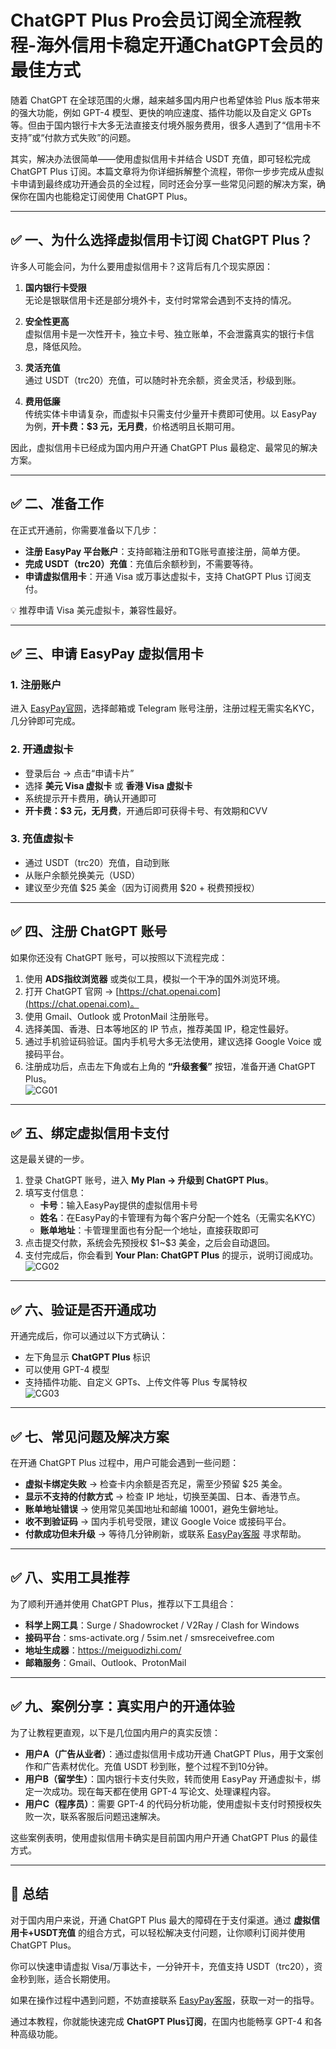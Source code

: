 # ChatGPT Plus Pro会员订阅全流程教程-海外信用卡稳定开通ChatGPT会员的最佳方式

随着 ChatGPT 在全球范围的火爆，越来越多国内用户也希望体验 Plus 版本带来的强大功能，例如 GPT-4 模型、更快的响应速度、插件功能以及自定义 GPTs 等。但由于国内银行卡大多无法直接支付境外服务费用，很多人遇到了“信用卡不支持”或“付款方式失败”的问题。  

其实，解决办法很简单——使用虚拟信用卡并结合 USDT 充值，即可轻松完成 ChatGPT Plus 订阅。本篇文章将为你详细拆解整个流程，带你一步步完成从虚拟卡申请到最终成功开通会员的全过程，同时还会分享一些常见问题的解决方案，确保你在国内也能稳定订阅使用 ChatGPT Plus。  

---

## ✅ 一、为什么选择虚拟信用卡订阅 ChatGPT Plus？  

许多人可能会问，为什么要用虚拟信用卡？这背后有几个现实原因：  

1. **国内银行卡受限**  
无论是银联信用卡还是部分境外卡，支付时常常会遇到不支持的情况。  

2. **安全性更高**  
虚拟信用卡是一次性开卡，独立卡号、独立账单，不会泄露真实的银行卡信息，降低风险。  

3. **灵活充值**  
通过 USDT（trc20）充值，可以随时补充余额，资金灵活，秒级到账。  

4. **费用低廉**  
传统实体卡申请复杂，而虚拟卡只需支付少量开卡费即可使用。以 EasyPay 为例，**开卡费：$3 元，无月费**，价格透明且长期可用。  

因此，虚拟信用卡已经成为国内用户开通 ChatGPT Plus 最稳定、最常见的解决方案。  

---

## ✅ 二、准备工作  

在正式开通前，你需要准备以下几步：  

- **注册 EasyPay 平台账户**：支持邮箱注册和TG账号直接注册，简单方便。  
- **完成 USDT（trc20）充值**：充值后余额秒到，不需要等待。  
- **申请虚拟信用卡**：开通 Visa 或万事达虚拟卡，支持 ChatGPT Plus 订阅支付。  

💡 推荐申请 Visa 美元虚拟卡，兼容性最好。  

---

## ✅ 三、申请 EasyPay 虚拟信用卡  

### 1. 注册账户  
进入 [EasyPay官网](https://easy-pay.site/home)，选择邮箱或 Telegram 账号注册，注册过程无需实名KYC，几分钟即可完成。  

### 2. 开通虚拟卡  
- 登录后台 → 点击“申请卡片”  
- 选择 **美元 Visa 虚拟卡** 或 **香港 Visa 虚拟卡**  
- 系统提示开卡费用，确认开通即可  
- **开卡费：$3 元，无月费**，开通后即可获得卡号、有效期和CVV  

### 3. 充值虚拟卡  
- 通过 USDT（trc20）充值，自动到账  
- 从账户余额兑换美元（USD）  
- 建议至少充值 \$25 美金（因为订阅费用 \$20 + 税费预授权）  

---

## ✅ 四、注册 ChatGPT 账号  

如果你还没有 ChatGPT 账号，可以按照以下流程完成：  

1. 使用 **ADS指纹浏览器** 或类似工具，模拟一个干净的国外浏览环境。  
2. 打开 ChatGPT 官网 → [https://chat.openai.com](https://chat.openai.com)。  
3. 使用 Gmail、Outlook 或 ProtonMail 注册账号。  
4. 选择美国、香港、日本等地区的 IP 节点，推荐美国 IP，稳定性最好。  
5. 通过手机验证码验证。国内手机号大多无法使用，建议选择 Google Voice 或接码平台。  
6. 注册成功后，点击左下角或右上角的 **“升级套餐”** 按钮，准备开通 ChatGPT Plus。  
![CG01](https://github.com/ChoiY96/chatgpt/raw/main/CG01.png)
---

## ✅ 五、绑定虚拟信用卡支付  

这是最关键的一步。  

1. 登录 ChatGPT 账号，进入 **My Plan → 升级到 ChatGPT Plus**。  
2. 填写支付信息：  
   - **卡号**：输入EasyPay提供的虚拟信用卡号  
   - **姓名**：在EasyPay的卡管理有为每个客户分配一个姓名（无需实名KYC）  
   - **账单地址**：卡管理里面也有分配一个地址，直接获取即可
3. 点击提交付款，系统会先预授权 \$1~\$3 美金，之后会自动退回。  
4. 支付完成后，你会看到 **Your Plan: ChatGPT Plus** 的提示，说明订阅成功。  
![CG02](https://github.com/ChoiY96/chatgpt/raw/main/CG02.png)
---

## ✅ 六、验证是否开通成功  

开通完成后，你可以通过以下方式确认：  

- 左下角显示 **ChatGPT Plus** 标识  
- 可以使用 GPT-4 模型  
- 支持插件功能、自定义 GPTs、上传文件等 Plus 专属特权  
![CG03](https://github.com/ChoiY96/chatgpt/raw/main/CG03.png)
---

## ✅ 七、常见问题及解决方案  

在开通 ChatGPT Plus 过程中，用户可能会遇到一些问题：  

- **虚拟卡绑定失败** → 检查卡内余额是否充足，需至少预留 \$25 美金。  
- **显示不支持的付款方式** → 检查 IP 地址，切换至美国、日本、香港节点。  
- **账单地址错误** → 使用常见美国地址和邮编 10001，避免生僻地址。  
- **收不到验证码** → 国内手机号受限，建议 Google Voice 或接码平台。  
- **付款成功但未升级** → 等待几分钟刷新，或联系 [EasyPay客服](https://t.me/easypay_u) 寻求帮助。  

---

## ✅ 八、实用工具推荐  

为了顺利开通并使用 ChatGPT Plus，推荐以下工具组合：  

- **科学上网工具**：Surge / Shadowrocket / V2Ray / Clash for Windows  
- **接码平台**：sms-activate.org / 5sim.net / smsreceivefree.com  
- **地址生成器**：https://meiguodizhi.com/  
- **邮箱服务**：Gmail、Outlook、ProtonMail  

---

## ✅ 九、案例分享：真实用户的开通体验  

为了让教程更直观，以下是几位国内用户的真实反馈：  

- **用户A（广告从业者）**：通过虚拟信用卡成功开通 ChatGPT Plus，用于文案创作和广告素材优化。充值 USDT 秒到账，整个过程不到10分钟。  
- **用户B（留学生）**：国内银行卡支付失败，转而使用 EasyPay 开通虚拟卡，绑定一次成功。现在每天都在使用 GPT-4 写论文、处理课程内容。  
- **用户C（程序员）**：需要 GPT-4 的代码分析功能，使用虚拟卡支付时预授权失败一次，联系客服后问题迅速解决。  

这些案例表明，使用虚拟信用卡确实是目前国内用户开通 ChatGPT Plus 的最佳方式。  

---

## 📌 总结  

对于国内用户来说，开通 ChatGPT Plus 最大的障碍在于支付渠道。通过 **虚拟信用卡+USDT充值** 的组合方式，可以轻松解决支付问题，让你顺利订阅并使用 ChatGPT Plus。  

你可以快速申请虚拟 Visa/万事达卡，一分钟开卡，充值支持 USDT（trc20），资金秒到账，适合长期使用。  

如果在操作过程中遇到问题，不妨直接联系 [EasyPay客服](https://t.me/easypay_u)，获取一对一的指导。  

通过本教程，你就能快速完成 **ChatGPT Plus订阅**，在国内也能畅享 GPT-4 和各种高级功能。  
